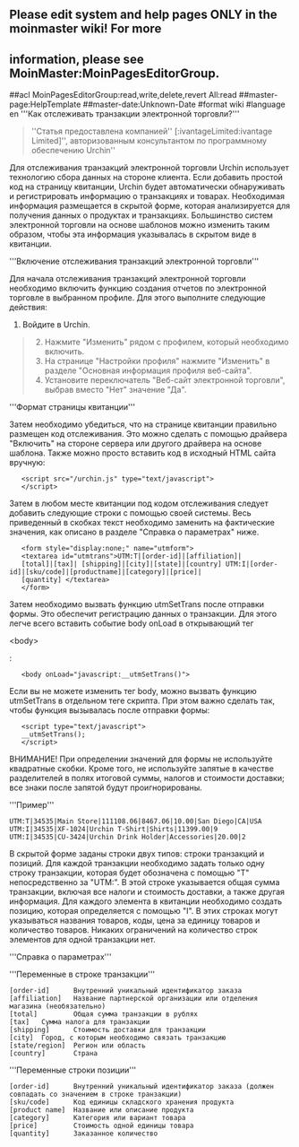 ## Please edit system and help pages ONLY in the moinmaster wiki! For more
## information, please see MoinMaster:MoinPagesEditorGroup.
##acl MoinPagesEditorGroup:read,write,delete,revert All:read
##master-page:HelpTemplate
##master-date:Unknown-Date
#format wiki
#language en
'''Как отслеживать транзакции электронной торговли?'''

> ''Статья предоставлена компанией'' [:ivantageLimited:ivantage Limited]'', авторизованным консультантом по программному обеспечению Urchin''

Для отслеживания транзакций электронной торговли Urchin использует технологию сбора данных на стороне клиента. Если добавить простой код на страницу квитанции, Urchin будет автоматически обнаруживать и регистрировать информацию о транзакциях и товарах. Необходимая информация размещается в скрытой форме, которая анализируется для получения данных о продуктах и транзакциях. Большинство систем электронной торговли на основе шаблонов можно изменить таким образом, чтобы эта информация указывалась в скрытом виде в квитанции.

'''Включение отслеживания транзакций электронной торговли'''

Для начала отслеживания транзакций электронной торговли необходимо включить функцию создания отчетов по электронной торговле в выбранном профиле. Для этого выполните следующие действия:

  1. Войдите в Urchin.
> 2. Нажмите "Изменить" рядом с профилем, который необходимо включить.
> 3. На странице "Настройки профиля" нажмите "Изменить" в разделе "Основная информация профиля веб-сайта".
> 4. Установите переключатель "Веб-сайт электронной торговли", выбрав вместо "Нет" значение "Да".

'''Формат страницы квитанции'''

Затем необходимо убедиться, что на странице квитанции правильно размещен код отслеживания. Это можно сделать с помощью драйвера "Включить" на стороне сервера или другого драйвера на основе шаблона. Также можно просто вставить код в исходный HTML сайта вручную:
```
   <script src="/urchin.js" type="text/javascript">
   </script>
```
Затем в любом месте квитанции под кодом отслеживания следует добавить следующие строки с помощью своей системы. Весь приведенный в скобках текст необходимо заменить на фактические значения, как описано в разделе "Справка о параметрах" ниже.
```
   <form style="display:none;" name="utmform">
   <textarea id="utmtrans">UTM:T|[order-id]|[affiliation]|
   [total]|[tax]| [shipping]|[city]|[state]|[country] UTM:I|[order-id]|[sku/code]|[productname]|[category]|[price]|
   [quantity] </textarea>
   </form>
```
Затем необходимо вызвать функцию utmSetTrans после отправки формы. Это обеспечит регистрацию данных о транзакции. Для этого легче всего вставить событие body onLoad в открывающий тег 

&lt;body&gt;

:
```
   <body onLoad="javascript:__utmSetTrans()">
```
Если вы не можете изменить тег body, можно вызвать функцию utmSetTrans в отдельном теге скрипта. При этом важно сделать так, чтобы функция вызывалась после отправки формы:
```
   <script type="text/javascript">
   __utmSetTrans();
   </script>
```
ВНИМАНИЕ! При определении значений для формы не используйте квадратные скобки. Кроме того, не используйте запятые в качестве разделителей в полях итоговой суммы, налогов и стоимости доставки; все знаки после запятой будут проигнорированы.

'''Пример'''
```
UTM:T|34535|Main Store|111108.06|8467.06|10.00|San Diego|CA|USA
UTM:I|34535|XF-1024|Urchin T-Shirt|Shirts|11399.00|9
UTM:I|34535|CU-3424|Urchin Drink Holder|Accessories|20.00|2
```
В скрытой форме заданы строки двух типов: строки транзакций и позиций. Для каждой транзакции необходимо задать только одну строку транзакции, которая будет обозначена с помощью "T" непосредственно за "UTM:". В этой строке указывается общая сумма транзакции, включая все налоги и стоимость доставки, а также другая информация. Для каждого элемента в квитанции необходимо создать позицию, которая определяется с помощью "I". В этих строках могут указываться названия товаров, коды, цена за единицу товаров и количество товаров. Никаких ограничений на количество строк элементов для одной транзакции нет.

'''Справка о параметрах'''


'''Переменные в строке транзакции'''
```
[order-id]      Внутренний уникальный идентификатор заказа
[affiliation]   Название партнерской организации или отделения магазина (необязательно)
[total]         Общая сумма транзакции в рублях
[tax]   Сумма налога для транзакции
[shipping]      Стоимость доставки для транзакции
[city]  Город, с которым необходимо связать транзакцию
[state/region]  Регион или область
[country]       Страна
```

'''Переменные строки позиции'''
```
[order-id]      Внутренний уникальный идентификатор заказа (должен совпадать со значением в строке транзакции)
[sku/code]      Код единицы складского хранения продукта
[product name]  Название или описание продукта
[category]      Категория или вариант товара
[price]         Стоимость одной единицы товара
[quantity]      Заказанное количество
```